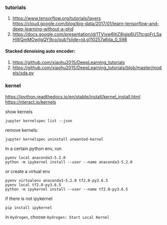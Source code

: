 ### tutorials
1. https://www.tensorflow.org/tutorials/layers
https://cloud.google.com/blog/big-data/2017/01/learn-tensorflow-and-deep-learning-without-a-phd
2. https://docs.google.com/presentation/d/1TVixw6ItiZ8igjp6U17tcgoFrLSaHWQmMOwjlgQY9co/pub?slide=id.g110257a6da_0_598


#### Stacked denoising auto encoder:
1. https://github.com/xiaohu2015/DeepLearning_tutorials
2. https://github.com/xiaohu2015/DeepLearning_tutorials/blob/master/models/sda.py


### kernel
https://ipython.readthedocs.io/en/stable/install/kernel_install.html
https://nteract.io/kernels

show kernels
```
jupyter kernelspec list --json
```

remove kernels:
```
jupyter kernelspec uninstall unwanted-kernel
```


In a certain python env, run 
```
pyenv local anaconda3-5.2.0
python -m ipykernel install --user --name anaconda3-5.2.0
```

or create a virtual env
```
pyenv virtualenv anaconda3-5.2.0 tf2.0-py3.6.5
pyenv local tf2.0-py3.6.5
python -m ipykernel install --user --name tf2.0-py3.6.5
```

if there is not ipykernel
```
pip install ipykernel
```

in `Hydrogen`, choose `Hydrogen: Start Local Kernel`
